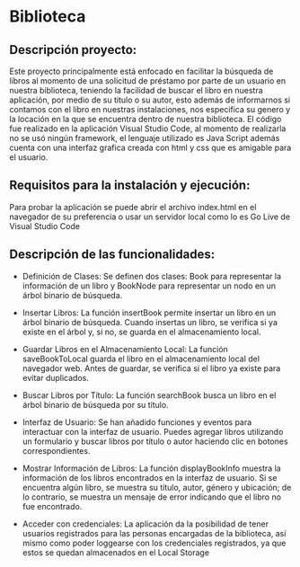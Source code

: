 # Biblioteca

## Descripción proyecto:
Este proyecto principalmente está enfocado en facilitar la búsqueda de libros al momento de una solicitud de préstamo por parte de un usuario en nuestra biblioteca, teniendo la facilidad de buscar el libro en nuestra aplicación, por medio de su titulo o su autor, esto además de informarnos si contamos con el libro en nuestras instalaciones, nos especifica su genero y la locación en la que se encuentra dentro de nuestra biblioteca.
El código fue realizado en la aplicación Visual Studio Code, al momento de realizarla no se usó ningún framework, el lenguaje utilizado es Java Script además cuenta con una interfaz grafica creada con html y css que es amigable para el usuario.

## Requisitos para la instalación y ejecución:
Para probar la aplicación se puede abrir el archivo index.html en el navegador de su preferencia o usar un servidor local como lo es Go Live de Visual Studio Code

## Descripción de las funcionalidades:
+ Definición de Clases: Se definen dos clases: Book para representar la información de un libro y BookNode para representar un nodo en un árbol binario de búsqueda.

+ Insertar Libros: La función insertBook permite insertar un libro en un árbol binario de búsqueda. Cuando insertas un libro, se verifica si ya existe en el árbol y, si no, se guarda en el almacenamiento local.

+ Guardar Libros en el Almacenamiento Local: La función saveBookToLocal guarda el libro en el almacenamiento local del navegador web. Antes de guardar, se verifica si el libro ya existe para evitar duplicados.

+ Buscar Libros por Título: La función searchBook busca un libro en el árbol binario de búsqueda por su título. 

+ Interfaz de Usuario: Se han añadido funciones y eventos para interactuar con la interfaz de usuario. Puedes agregar libros utilizando un formulario y buscar libros por título o autor haciendo clic en botones correspondientes.

+ Mostrar Información de Libros: La función displayBookInfo muestra la información de los libros encontrados en la interfaz de usuario. Si se encuentra algún libro, se muestra su título, autor, género y ubicación; de lo contrario, se muestra un mensaje de error indicando que el libro no fue encontrado.

+ Acceder con credenciales: La aplicación da la posibilidad de tener usuarios registrados para las personas encargadas de la biblioteca, así mismo como poder loggearse con los credenciales registrados, ya que estos se quedan almacenados en el Local Storage

